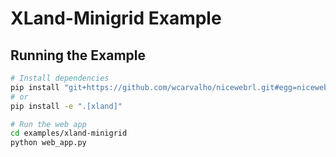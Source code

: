 # XLand-Minigrid Example

## Running the Example
```bash
# Install dependencies
pip install "git+https://github.com/wcarvalho/nicewebrl.git#egg=nicewebrl[xland]"
# or 
pip install -e ".[xland]"

# Run the web app
cd examples/xland-minigrid
python web_app.py
``` 